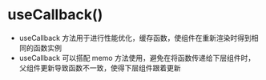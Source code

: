 # useCallback()

- useCallback 方法用于进行性能优化，缓存函数，使组件在重新渲染时得到相同的函数实例
- useCallback 可以搭配 memo 方法使用，避免在将函数传递给下层组件时，父组件更新导致函数不一致，使得下层组件跟着更新
